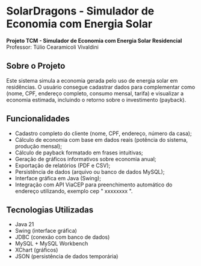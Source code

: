 # SolarDragons - Simulador de Economia com Energia Solar

**Projeto TCM - Simulador de Economia com Energia Solar Residencial**  
Professor: Túlio Cearamicoli Vivaldini

## Sobre o Projeto

Este sistema simula a economia gerada pelo uso de energia solar em residências. 
O usuário consegue cadastrar dados para complementar como (nome, CPF, endereço completo, consumo mensal, tarifa) e visualizar a economia estimada, incluindo o retorno sobre o investimento (payback).

## Funcionalidades

- Cadastro completo do cliente (nome, CPF, endereço, número da casa);
- Cálculo de economia com base em dados reais (potência do sistema, produção mensal);
- Cálculo de payback formatado em frases intuitivas;
- Geração de gráficos informativos sobre economia anual;
- Exportação de relatórios (PDF e CSV);
- Persistência de dados (arquivo ou banco de dados MySQL);
- Interface gráfica em Java (Swing);
- Integração com API ViaCEP para preenchimento automático do endereço utilizando, exemplo cep  " xxxxxxxx ". 

## Tecnologias Utilizadas

- Java 21
- Swing (interface gráfica)
- JDBC (conexão com banco de dados)
- MySQL + MySQL Workbench
- XChart (gráficos)
- JSON (persistência de dados temporária)
